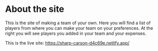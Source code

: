 # About the site

This is the site of making a team of your own. Here you will find a list of players from where you can make your team on your preferences. At the right you will see players you added in your team and your expenses.

This is the live site: https://sharp-carson-d4c69e.netlify.app/ 